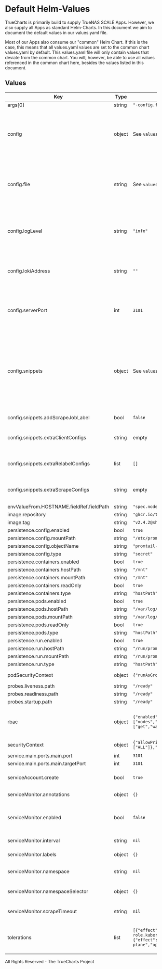 # Default Helm-Values

TrueCharts is primarily build to supply TrueNAS SCALE Apps.
However, we also supply all Apps as standard Helm-Charts. In this document we aim to document the default values in our values.yaml file.

Most of our Apps also consume our "common" Helm Chart.
If this is the case, this means that all values.yaml values are set to the common chart values.yaml by default. This values.yaml file will only contain values that deviate from the common chart.
You will, however, be able to use all values referenced in the common chart here, besides the values listed in this document.

## Values

| Key | Type | Default | Description |
|-----|------|---------|-------------|
| args[0] | string | `"-config.file=/etc/promtail/promtail.yaml"` |  |
| config | object | See `values.yaml` | Section for crafting Promtails config file. The only directly relevant value is `config.file` which is a templated string that references the other values and snippets below this key. |
| config.file | string | See `values.yaml` | Config file contents for Promtail. Must be configured as string. It is templated so it can be assembled from reusable snippets in order to avoid redundancy. |
| config.logLevel | string | `"info"` | The log level of the Promtail server Must be reference in `config.file` to configure `server.log_level` See default config in `values.yaml` |
| config.lokiAddress | string | `""` | The Loki address to post logs to. Must be reference in `config.file` to configure `client.url`. See default config in `values.yaml` |
| config.serverPort | int | `3101` | The port of the Promtail server Must be reference in `config.file` to configure `server.http_listen_port` See default config in `values.yaml` |
| config.snippets | object | See `values.yaml` | A section of reusable snippets that can be reference in `config.file`. Custom snippets may be added in order to reduce redundancy. This is especially helpful when multiple `kubernetes_sd_configs` are use which usually have large parts in common. |
| config.snippets.addScrapeJobLabel | bool | `false` |  This helps debug the Promtail config. |
| config.snippets.extraClientConfigs | string | empty | You can put here any keys that will be directly added to the config file's 'client' block. |
| config.snippets.extraRelabelConfigs | list | `[]` | You can put here any additional relabel_configs to "kubernetes-pods" job |
| config.snippets.extraScrapeConfigs | string | empty | You can put here any additional scrape configs you want to add to the config file. |
| envValueFrom.HOSTNAME.fieldRef.fieldPath | string | `"spec.nodeName"` |  |
| image.repository | string | `"ghcr.io/truecharts/promtail"` |  |
| image.tag | string | `"v2.4.2@sha256:171e08dcdd1d6c09bff949c37ce4f4756b9ee0132f8d84631986faa223562a30"` |  |
| persistence.config.enabled | bool | `true` |  |
| persistence.config.mountPath | string | `"/etc/promtail"` |  |
| persistence.config.objectName | string | `"promtail-config"` |  |
| persistence.config.type | string | `"secret"` |  |
| persistence.containers.enabled | bool | `true` |  |
| persistence.containers.hostPath | string | `"/mnt"` |  |
| persistence.containers.mountPath | string | `"/mnt"` |  |
| persistence.containers.readOnly | bool | `true` |  |
| persistence.containers.type | string | `"hostPath"` |  |
| persistence.pods.enabled | bool | `true` |  |
| persistence.pods.hostPath | string | `"/var/log/pods"` |  |
| persistence.pods.mountPath | string | `"/var/log/pods"` |  |
| persistence.pods.readOnly | bool | `true` |  |
| persistence.pods.type | string | `"hostPath"` |  |
| persistence.run.enabled | bool | `true` |  |
| persistence.run.hostPath | string | `"/run/promtai"` |  |
| persistence.run.mountPath | string | `"/run/promtail"` |  |
| persistence.run.type | string | `"hostPath"` |  |
| podSecurityContext | object | `{"runAsGroup":0,"runAsUser":0}` | The security context for pods |
| probes.liveness.path | string | `"/ready"` |  |
| probes.readiness.path | string | `"/ready"` |  |
| probes.startup.path | string | `"/ready"` |  |
| rbac | object | `{"enabled":true,"rules":[{"apiGroups":[""],"resources":["nodes","nodes/proxy","services","endpoints","pods"],"verbs":["get","watch","list"]}]}` | Whether Role Based Access Control objects like roles and rolebindings should be created |
| securityContext | object | `{"allowPrivilegeEscalation":false,"capabilities":{"drop":["ALL"]},"readOnlyRootFilesystem":true,"runAsNonRoot":false}` | The security context for containers |
| service.main.ports.main.port | int | `3101` |  |
| service.main.ports.main.targetPort | int | `3101` |  |
| serviceAccount.create | bool | `true` | Specifies whether a ServiceAccount should be created |
| serviceMonitor.annotations | object | `{}` | ServiceMonitor annotations |
| serviceMonitor.enabled | bool | `false` | If enabled, ServiceMonitor resources for Prometheus Operator are created |
| serviceMonitor.interval | string | `nil` | ServiceMonitor scrape interval |
| serviceMonitor.labels | object | `{}` | Additional ServiceMonitor labels |
| serviceMonitor.namespace | string | `nil` | Alternative namespace for ServiceMonitor resources |
| serviceMonitor.namespaceSelector | object | `{}` | Namespace selector for ServiceMonitor resources |
| serviceMonitor.scrapeTimeout | string | `nil` | ServiceMonitor scrape timeout in Go duration format (e.g. 15s) |
| tolerations | list | `[{"effect":"NoSchedule","key":"node-role.kubernetes.io/master","operator":"Exists"},{"effect":"NoSchedule","key":"node-role.kubernetes.io/control-plane","operator":"Exists"}]` | Tolerations for pods. By default, pods will be scheduled on master/control-plane nodes. |

All Rights Reserved - The TrueCharts Project
